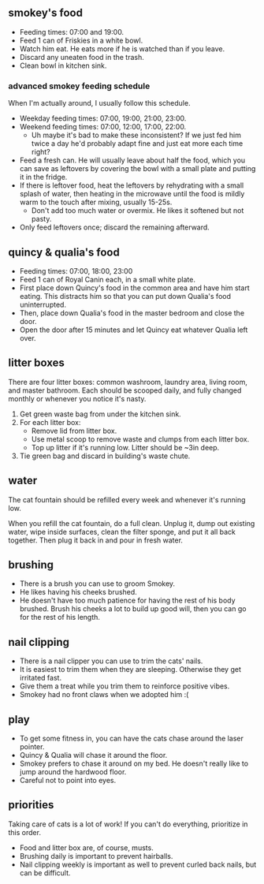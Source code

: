 ## smokey's food

- Feeding times: 07:00 and 19:00.
- Feed 1 can of Friskies in a white bowl.
- Watch him eat. He eats more if he is watched than if you leave.
- Discard any uneaten food in the trash.
- Clean bowl in kitchen sink.

### advanced smokey feeding schedule

When I'm actually around, I usually follow this schedule.

- Weekday feeding times: 07:00, 19:00, 21:00, 23:00.
- Weekend feeding times: 07:00, 12:00, 17:00, 22:00.
  - Uh maybe it's bad to make these inconsistent? If we just fed him twice a
    day he'd probably adapt fine and just eat more each time right?
- Feed a fresh can. He will usually leave about half the food, which you can
  save as leftovers by covering the bowl with a small plate and putting it in
  the fridge.
- If there is leftover food, heat the leftovers by rehydrating with a small
  splash of water, then heating in the microwave until the food is mildly warm
  to the touch after mixing, usually 15-25s.
   - Don't add too much water or overmix. He likes it softened but not pasty.
- Only feed leftovers once; discard the remaining afterward.

## quincy & qualia's food

- Feeding times: 07:00, 18:00, 23:00
- Feed 1 can of Royal Canin each, in a small white plate.
- First place down Quincy's food in the common area and have him start eating.
  This distracts him so that you can put down Qualia's food uninterrupted.
- Then, place down Qualia's food in the master bedroom and close the door.
- Open the door after 15 minutes and let Quincy eat whatever Qualia left over.

## litter boxes

There are four litter boxes: common washroom, laundry area, living room, and
master bathroom. Each should be scooped daily, and fully changed monthly or
whenever you notice it's nasty.

1. Get green waste bag from under the kitchen sink.
2. For each litter box:
   - Remove lid from litter box.
   - Use metal scoop to remove waste and clumps from each litter box.
   - Top up litter if it's running low. Litter should be ~3in deep.
3. Tie green bag and discard in building's waste chute.

## water

The cat fountain should be refilled every week and whenever it's running low.

When you refill the cat fountain, do a full clean. Unplug it, dump out existing
water, wipe inside surfaces, clean the filter sponge, and put it all back
together. Then plug it back in and pour in fresh water.

## brushing

- There is a brush you can use to groom Smokey.
- He likes having his cheeks brushed.
- He doesn't have too much patience for having the rest of his body brushed.
  Brush his cheeks a lot to build up good will, then you can go for the rest of
  his length.

## nail clipping

- There is a nail clipper you can use to trim the cats' nails.
- It is easiest to trim them when they are sleeping. Otherwise they get
  irritated fast.
- Give them a treat while you trim them to reinforce positive vibes.
- Smokey had no front claws when we adopted him :(

## play

- To get some fitness in, you can have the cats chase around the laser pointer.
- Quincy & Qualia will chase it around the floor.
- Smokey prefers to chase it around on my bed. He doesn't really like to jump
  around the hardwood floor.
- Careful not to point into eyes.

## priorities

Taking care of cats is a lot of work! If you can't do everything, prioritize in
this order.

- Food and litter box are, of course, musts.
- Brushing daily is important to prevent hairballs.
- Nail clipping weekly is important as well to prevent curled back nails, but
  can be difficult.
